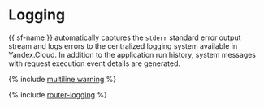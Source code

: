 # Logging

{{ sf-name }} automatically captures the `stderr` standard error output stream and logs errors to the centralized logging system available in Yandex.Cloud. In addition to the application run history, system messages with request execution event details are generated.

{% include [multiline warning](../../../_includes/functions/multiline.md) %}

{% include [router-logging](../../../_includes/functions/router-logging.md) %}

